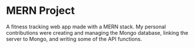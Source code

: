 # MERN Project
A fitness tracking web app made with a MERN stack. My personal contributions were creating and managing the Mongo database, linking the server to Mongo, and writing some of the API functions.

